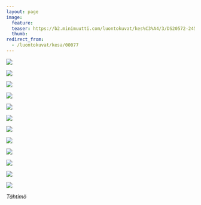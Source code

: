```yaml
---
layout: page
image:
  feature:
  teaser: https://b2.minimuutti.com/luontokuvat/kes%C3%A4/3/DS20572-245px.jpg
  thumb:
redirect_from:
  - /luontokuvat/kesa/00077
---
```


![](https://b2.minimuutti.com/luontokuvat/kes%C3%A4/9/DS22931-800px.jpg)

![](https://b2.minimuutti.com/luontokuvat/kes%C3%A4/9/DS22929-800px.jpg)

![](https://b2.minimuutti.com/luontokuvat/kes%C3%A4/4/DS21459-800px.jpg)

![](https://b2.minimuutti.com/luontokuvat/kes%C3%A4/4/DS21484-800px.jpg)

![](https://b2.minimuutti.com/luontokuvat/kes%C3%A4/4/DS21651-800px.jpg)

![](https://b2.minimuutti.com/luontokuvat/kes%C3%A4/4/DS21653-800px.jpg)

![](https://b2.minimuutti.com/luontokuvat/kes%C3%A4/4/DS21592-800px.jpg)

![](https://b2.minimuutti.com/luontokuvat/kes%C3%A4/4/DS21587-800px.jpg)

![](https://b2.minimuutti.com/luontokuvat/kes%C3%A4/4/DS21576-800px.jpg)

![](https://b2.minimuutti.com/luontokuvat/kes%C3%A4/3/DS20440-800px.jpg)

![](https://b2.minimuutti.com/luontokuvat/kes%C3%A4/3/DS20568-800px.jpg)

![](https://b2.minimuutti.com/luontokuvat/kes%C3%A4/3/DS20572-800px.jpg)

*Tähtimö*
